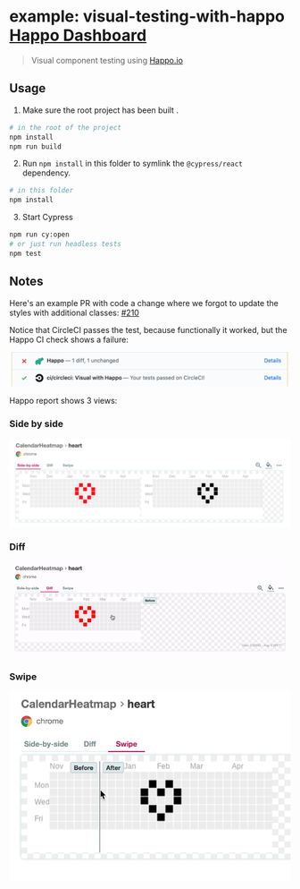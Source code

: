 <!-- markdown-link-check-disable -->

# example: visual-testing-with-happo [Happo Dashboard](https://happo.io/a/340/dashboard)

<!-- markdown-link-check-enable -->

> Visual component testing using [Happo.io](https://docs.happo.io/docs/cypress)

## Usage

1. Make sure the root project has been built .

```bash
# in the root of the project
npm install
npm run build
```

2. Run `npm install` in this folder to symlink the `@cypress/react` dependency.

```bash
# in this folder
npm install
```

3. Start Cypress

```bash
npm run cy:open
# or just run headless tests
npm test
```

## Notes

Here's an example PR with code a change where we forgot to update the styles with additional classes: [#210](https://github.com/bahmutov/cypress-react-unit-test/pull/210)

Notice that CircleCI passes the test, because functionally it worked, but the Happo CI check shows a failure:

![CI checks](images/ci.png)

Happo report shows 3 views:

### Side by side

![Side by side view](images/side-by-side.png)

### Diff

![Diff view](images/diff.gif)

### Swipe

![Swipe view](images/swipe.gif)
